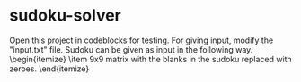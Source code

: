 # sudoku-solver

Open this project in codeblocks for testing. For giving input, modify the "input.txt" file. Sudoku can be given as input in the following way.
\begin{itemize}
  \item 9x9 matrix with the blanks in the sudoku replaced with zeroes.
\end{itemize}
